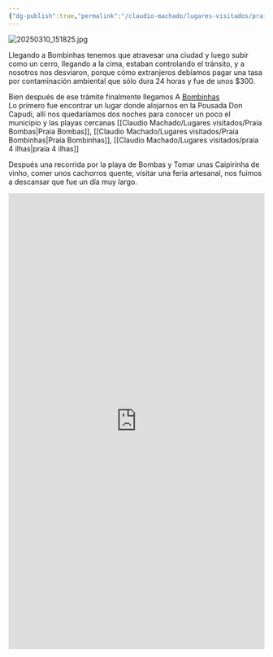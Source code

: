 ```yaml
---
{"dg-publish":true,"permalink":"/claudio-machado/lugares-visitados/praia-bombas/"}
---
```


![20250310_151825.jpg](/img/user/Personal/Im%C3%A1genes/20250310_151825.jpg)

Llegando a Bombinhas tenemos que atravesar una ciudad y luego subir como un cerro, llegando a la cima, estaban controlando el tránsito, y a nosotros nos desviaron, porque cómo extranjeros debíamos pagar una tasa por contaminación ambiental que sólo dura 24 horas y fue de unos $300.

Bien después de ese trámite finalmente llegamos A [Bombinhas](https://turismo.bombinhas.sc.gov.br/sobre-a-cidade/)  
Lo primero fue encontrar un lugar donde alojarnos en la Pousada Don Capudi, allí nos quedaríamos dos noches para conocer un poco el municipio y las playas cercanas [[Claudio Machado/Lugares visitados/Praia Bombas\|Praia Bombas]], [[Claudio Machado/Lugares visitados/Praia Bombinhas\|Praia Bombinhas]], [[Claudio Machado/Lugares visitados/praia 4 ilhas\|praia 4 ilhas]]

Después una recorrida por la playa de Bombas y Tomar unas Caipirinha de vinho, comer unos cachorros quente, visitar una feria artesanal, nos fuimos a descansar que fue un día muy largo. 

<div style="position: relative; width: 100%; padding-bottom: 177.78%; height: 0; overflow: hidden;">
  <iframe 
    style="position: absolute; top: 0; left: 0; width: 100%; height: 100%;" 
    src="https://youtube.com/embed/TK86NNUBFbY" 
    frameborder="0" allowfullscreen>
  </iframe>
</div>


